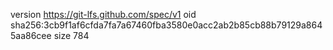 version https://git-lfs.github.com/spec/v1
oid sha256:3cb9f1af6cfda7fa7a67460fba3580e0acc2ab2b85cb88b79129a8645aa86cee
size 784
